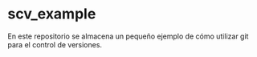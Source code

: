 # scv_example
En este repositorio se almacena un pequeño ejemplo de cómo utilizar git para el control de versiones.
